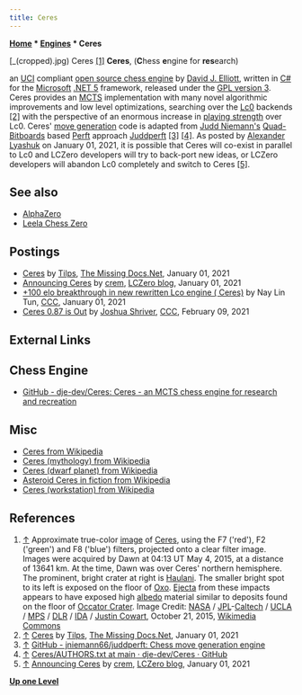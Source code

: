 ```yaml
---
title: Ceres
---
```

**[Home](Home "Home") * [Engines](Engines "Engines") * Ceres**

\[\_(cropped).jpg) Ceres <a id="cite-note-1" href="#cite-ref-1">[1]</a>
**Ceres**, (**C**hess **e**ngine for **res**earch)

an [UCI](UCI "UCI") compliant [open source chess engine](Category:Open_Source "Category:Open Source") by [David J. Elliott](index.php?title=David_J._Elliott&action=edit&redlink=1 "David J. Elliott (page does not exist)"), written in [C#](C_sharp "C sharp") for the [Microsoft](Microsoft "Microsoft") [.NET 5](https://en.wikipedia.org/wiki/.NET_Core) framework, released under the [GPL version 3](Free_Software_Foundation#GPL "Free Software Foundation").
Ceres provides an [MCTS](Monte-Carlo_Tree_Search "Monte-Carlo Tree Search") implementation with many novel algorithmic improvements and low level optimizations, searching over the [Lc0](Leela_Chess_Zero#Lc0 "Leela Chess Zero") backends <a id="cite-note-2" href="#cite-ref-2">[2]</a> with the perspective of an enormous increase in [playing strength](Playing_Strength "Playing Strength") over Lc0. Ceres' [move generation](Move_Generation "Move Generation") code is adapted from [Judd Niemann's](Judd_Niemann "Judd Niemann") [Quad-Bitboards](Quad-Bitboards "Quad-Bitboards") based [Perft](Perft "Perft") approach [Juddperft](index.php?title=Juddperft&action=edit&redlink=1 "Juddperft (page does not exist)") <a id="cite-note-3" href="#cite-ref-3">[3]</a> <a id="cite-note-4" href="#cite-ref-4">[4]</a>.
As posted by [Alexander Lyashuk](Alexander_Lyashuk "Alexander Lyashuk") on January 01, 2021, it is possible that Ceres will co-exist in parallel to Lc0 and LCZero developers will try to back-port new ideas, or LCZero developers will abandon Lc0 completely and switch to Ceres <a id="cite-note-5" href="#cite-ref-5">[5]</a>.

## See also

- [AlphaZero](AlphaZero "AlphaZero")
- [Leela Chess Zero](Leela_Chess_Zero "Leela Chess Zero")

## Postings

- [Ceres](https://www.themissingdocs.net/?p=874) by [Tilps](Gareth_Pearce "Gareth Pearce"), [The Missing Docs.Net](https://www.themissingdocs.net/), January 01, 2021
- [Announcing Ceres](https://lczero.org/blog/2021/01/announcing-ceres/) by [crem](Alexander_Lyashuk "Alexander Lyashuk"), [LCZero blog](Leela_Chess_Zero "Leela Chess Zero"), January 01, 2021
- [+100 elo breakthrough in new rewritten Lco engine ( Ceres)](http://www.talkchess.com/forum3/viewtopic.php?f=2&t=76201) by Nay Lin Tun, [CCC](CCC "CCC"), January 01, 2021
- [Ceres 0.87 is Out](http://www.talkchess.com/forum3/viewtopic.php?f=2&t=76534) by [Joshua Shriver](index.php?title=Joshua_Shriver&action=edit&redlink=1 "Joshua Shriver (page does not exist)"), [CCC](CCC "CCC"), February 09, 2021

## External Links

## Chess Engine

- [GitHub - dje-dev/Ceres: Ceres - an MCTS chess engine for research and recreation](https://github.com/dje-dev/Ceres)

## Misc

- [Ceres from Wikipedia](https://en.wikipedia.org/wiki/Ceres)
- [Ceres (mythology) from Wikipedia](<https://en.wikipedia.org/wiki/Ceres_(mythology)>)
- [Ceres (dwarf planet) from Wikipedia](<https://en.wikipedia.org/wiki/Ceres_(dwarf_planet)>)
- [Asteroid Ceres in fiction from Wikipedia](https://en.wikipedia.org/wiki/Asteroid_Ceres_in_fiction)
- [Ceres (workstation) from Wikipedia](<https://en.wikipedia.org/wiki/Ceres_(workstation)>)

## References

1. <a id="cite-ref-1" href="#cite-note-1">↑</a> Approximate true-color [image](<https://commons.wikimedia.org/wiki/File:Ceres_-_RC3_-_Haulani_Crater_(22381131691)_(cropped).jpg>) of [Ceres](<https://en.wikipedia.org/wiki/Ceres_(dwarf_planet)>), using the F7 ('red'), F2 ('green') and F8 ('blue') filters, projected onto a clear filter image. Images were acquired by Dawn at 04:13 UT May 4, 2015, at a distance of 13641 km. At the time, Dawn was over Ceres' northern hemisphere. The prominent, bright crater at right is [Haulani](<https://en.wikipedia.org/wiki/Haulani_(crater)>). The smaller bright spot to its left is exposed on the floor of [Oxo](https://www.jpl.nasa.gov/images/haulani-and-oxo-craters/). [Ejecta](https://en.wikipedia.org/wiki/Ejecta) from these impacts appears to have exposed high [albedo](https://en.wikipedia.org/wiki/Albedo) material similar to deposits found on the floor of [Occator Crater](<https://en.wikipedia.org/wiki/Occator_(crater)>). Image Credit: [NASA](https://en.wikipedia.org/wiki/NASA) / [JPL](https://en.wikipedia.org/wiki/Jet_Propulsion_Laboratory)-[Caltech](https://en.wikipedia.org/wiki/California_Institute_of_Technology) / [UCLA](https://en.wikipedia.org/wiki/University_of_California,_Los_Angeles) / [MPS](https://en.wikipedia.org/wiki/Max_Planck_Institute_for_Solar_System_Research) / [DLR](https://en.wikipedia.org/wiki/German_Aerospace_Center) / [IDA](https://en.wikipedia.org/wiki/International_Dark-Sky_Association) / [Justin Cowart](https://www.flickr.com/people/132160802@N06), October 21, 2015, [Wikimedia Commons](https://en.wikipedia.org/wiki/Wikimedia_Commons)
1. <a id="cite-ref-2" href="#cite-note-2">↑</a> [Ceres](https://www.themissingdocs.net/?p=874) by [Tilps](Gareth_Pearce "Gareth Pearce"), [The Missing Docs.Net](https://www.themissingdocs.net/), January 01, 2021
1. <a id="cite-ref-3" href="#cite-note-3">↑</a> [GitHub - jniemann66/juddperft: Chess move generation engine](https://github.com/jniemann66/juddperft)
1. <a id="cite-ref-4" href="#cite-note-4">↑</a> [Ceres/AUTHORS.txt at main · dje-dev/Ceres · GitHub](https://github.com/dje-dev/Ceres/blob/main/AUTHORS.txt)
1. <a id="cite-ref-5" href="#cite-note-5">↑</a> [Announcing Ceres](https://lczero.org/blog/2021/01/announcing-ceres/) by [crem](Alexander_Lyashuk "Alexander Lyashuk"), [LCZero blog](Leela_Chess_Zero "Leela Chess Zero"), January 01, 2021

**[Up one Level](Engines "Engines")**

